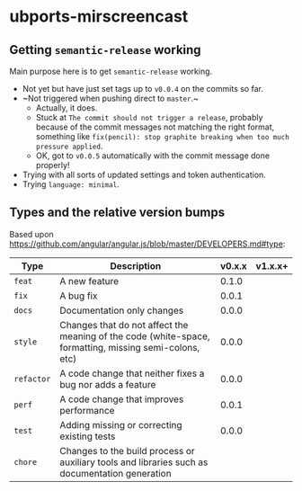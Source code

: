 # ubports-mirscreencast

## Getting `semantic-release` working

Main purpose here is to get `semantic-release` working.

* Not yet but have just set tags up to `v0.0.4` on the commits so far.
* ~Not triggered when pushing direct to `master`.~
    * Actually, it does.
    * Stuck at `The commit should not trigger a release`, probably because of the commit messages not matching the right format, something like `fix(pencil): stop graphite breaking when too much pressure applied`.
    * OK, got to `v0.0.5` automatically with the commit message done properly!
* Trying with all sorts of updated settings and token authentication.
* Trying `language: minimal`.

## Types and the relative version bumps

Based upon https://github.com/angular/angular.js/blob/master/DEVELOPERS.md#type:

Type|Description|v0.x.x|v1.x.x+
-----|-----|-----|-----
`feat`|A new feature|0.1.0|
`fix`|A bug fix|0.0.1|
`docs`|Documentation only changes|0.0.0|
`style`|Changes that do not affect the meaning of the code (white-space, formatting, missing semi-colons, etc)|0.0.0|
`refactor`|A code change that neither fixes a bug nor adds a feature|0.0.0|
`perf`|A code change that improves performance|0.0.1|
`test`|Adding missing or correcting existing tests|0.0.0|
`chore`|Changes to the build process or auxiliary tools and libraries such as documentation generation||
